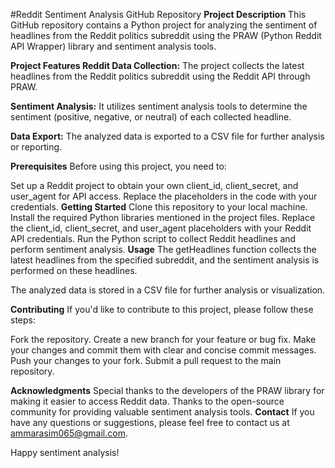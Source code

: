
#Reddit Sentiment Analysis GitHub Repository
**Project Description**
This GitHub repository contains a Python project for analyzing the sentiment of headlines from the Reddit politics subreddit using the PRAW (Python Reddit API Wrapper) library and sentiment analysis tools.

**Project Features
Reddit Data Collection:** The project collects the latest headlines from the Reddit politics subreddit using the Reddit API through PRAW.

**Sentiment Analysis:** It utilizes sentiment analysis tools to determine the sentiment (positive, negative, or neutral) of each collected headline.

**Data Export:** The analyzed data is exported to a CSV file for further analysis or reporting.

**Prerequisites**
Before using this project, you need to:

Set up a Reddit project to obtain your own client_id, client_secret, and user_agent for API access. Replace the placeholders in the code with your credentials.
**Getting Started**
Clone this repository to your local machine.
Install the required Python libraries mentioned in the project files.
Replace the client_id, client_secret, and user_agent placeholders with your Reddit API credentials.
Run the Python script to collect Reddit headlines and perform sentiment analysis.
**Usage**
The getHeadlines function collects the latest headlines from the specified subreddit, and the sentiment analysis is performed on these headlines.

The analyzed data is stored in a CSV file for further analysis or visualization.

**Contributing**
If you'd like to contribute to this project, please follow these steps:

Fork the repository.
Create a new branch for your feature or bug fix.
Make your changes and commit them with clear and concise commit messages.
Push your changes to your fork.
Submit a pull request to the main repository.


**Acknowledgments**
Special thanks to the developers of the PRAW library for making it easier to access Reddit data.
Thanks to the open-source community for providing valuable sentiment analysis tools.
**Contact**
If you have any questions or suggestions, please feel free to contact us at ammarasim065@gmail.com.

Happy sentiment analysis!
